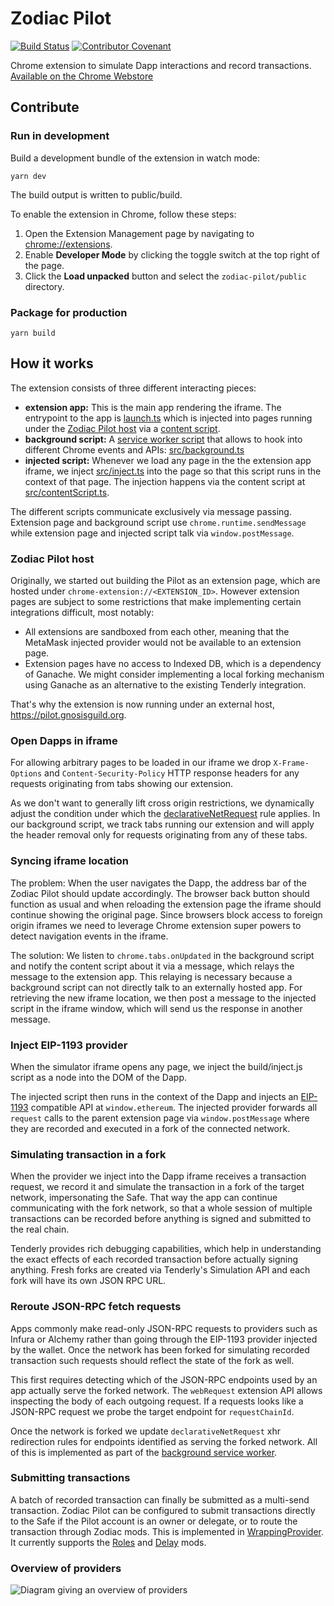 # Zodiac Pilot

[![Build Status](https://github.com/gnosis/zodiac-pilot/actions/workflows/ci.yml/badge.svg)](https://github.com/gnosis/zodiac-pilot/actions/workflows/ci.yml)
[![Contributor Covenant](https://img.shields.io/badge/Contributor%20Covenant-2.1-4baaaa.svg)](https://github.com/gnosis/CODE_OF_CONDUCT)

Chrome extension to simulate Dapp interactions and record transactions. [Available on the Chrome Webstore](https://chrome.google.com/webstore/detail/zodiac-pilot/jklckajipokenkbbodifahogmidkekcb?hl=en&authuser=0)

## Contribute

### Run in development

Build a development bundle of the extension in watch mode:

```
yarn dev
```

The build output is written to public/build.

To enable the extension in Chrome, follow these steps:

1. Open the Extension Management page by navigating to [chrome://extensions](chrome://extensions).
2. Enable **Developer Mode** by clicking the toggle switch at the top right of the page.
3. Click the **Load unpacked** button and select the `zodiac-pilot/public` directory.

### Package for production

```
yarn build
```

## How it works

The extension consists of three different interacting pieces:

- **extension app:** This is the main app rendering the iframe. The entrypoint to the app is [launch.ts](extension/src/launch.ts) which is injected into pages running under the [Zodiac Pilot host](#zodiac-pilot-host) via a [content script](https://developer.chrome.com/docs/extensions/mv3/content_scripts/).
- **background script:** A [service worker script](https://developer.chrome.com/docs/extensions/mv3/intro/mv3-overview/#service-workers) that allows to hook into different Chrome events and APIs: [src/background.ts](extension/src/background.ts)
- **injected script:** Whenever we load any page in the the extension app iframe, we inject [src/inject.ts](extension/src/injection.ts) into the page so that this script runs in the context of that page. The injection happens via the content script at [src/contentScript.ts](extension/src/contentScript.ts).

The different scripts communicate exclusively via message passing. Extension page and background script use `chrome.runtime.sendMessage` while extension page and injected script talk via `window.postMessage`.

### Zodiac Pilot host

Originally, we started out building the Pilot as an extension page, which are hosted under `chrome-extension://<EXTENSION_ID>`. However extension pages are subject to some restrictions that make implementing certain integrations difficult, most notably:

- All extensions are sandboxed from each other, meaning that the MetaMask injected provider would not be available to an extension page.
- Extension pages have no access to Indexed DB, which is a dependency of Ganache. We might consider implementing a local forking mechanism using Ganache as an alternative to the existing Tenderly integration.

That's why the extension is now running under an external host, https://pilot.gnosisguild.org.

### Open Dapps in iframe

For allowing arbitrary pages to be loaded in our iframe we drop `X-Frame-Options` and `Content-Security-Policy` HTTP response headers for any requests originating from tabs showing our extension.

As we don't want to generally lift cross origin restrictions, we dynamically adjust the condition under which the [declarativeNetRequest](https://developer.chrome.com/docs/extensions/reference/declarativeNetRequest/) rule applies.
In our background script, we track tabs running our extension and will apply the header removal only for requests originating from any of these tabs.

### Syncing iframe location

The problem: When the user navigates the Dapp, the address bar of the Zodiac Pilot should update accordingly.
The browser back button should function as usual and when reloading the extension page the iframe should continue showing the original page.
Since browsers block access to foreign origin iframes we need to leverage Chrome extension super powers to detect navigation events in the iframe.

The solution: We listen to `chrome.tabs.onUpdated` in the background script and notify the content script about it via a message, which relays the message to the extension app.
This relaying is necessary because a background script can not directly talk to an externally hosted app.
For retrieving the new iframe location, we then post a message to the injected script in the iframe window, which will send us the response in another message.

### Inject EIP-1193 provider

When the simulator iframe opens any page, we inject the build/inject.js script as a node into the DOM of the Dapp.

The injected script then runs in the context of the Dapp and injects an [EIP-1193](https://eips.ethereum.org/EIPS/eip-1193) compatible API at `window.ethereum`.
The injected provider forwards all `request` calls to the parent extension page via `window.postMessage` where they are recorded and executed in a fork of the connected network.

### Simulating transaction in a fork

When the provider we inject into the Dapp iframe receives a transaction request, we record it and simulate the transaction in a fork of the target network, impersonating the Safe.
That way the app can continue communicating with the fork network, so that a whole session of multiple transactions can be recorded before anything is signed and submitted to the real chain.

Tenderly provides rich debugging capabilities, which help in understanding the exact effects of each recorded transaction before actually signing anything.
Fresh forks are created via Tenderly's Simulation API and each fork will have its own JSON RPC URL.

### Reroute JSON-RPC fetch requests

Apps commonly make read-only JSON-RPC requests to providers such as Infura or Alchemy rather than going through the EIP-1193 provider injected by the wallet.
Once the network has been forked for simulating recorded transaction such requests should reflect the state of the fork as well.

This first requires detecting which of the JSON-RPC endpoints used by an app actually serve the forked network.
The `webRequest` extension API allows inspecting the body of each outgoing request.
If a requests looks like a JSON-RPC request we probe the target endpoint for `requestChainId`.

Once the network is forked we update `declarativeNetRequest` xhr redirection rules for endpoints identified as serving the forked network.
All of this is implemented as part of the [background service worker](src/background.ts).

### Submitting transactions

A batch of recorded transaction can finally be submitted as a multi-send transaction.
Zodiac Pilot can be configured to submit transactions directly to the Safe if the Pilot account is an owner or delegate, or to route the transaction through Zodiac mods.
This is implemented in [WrappingProvider](src/providers/WrappingProvider.ts).
It currently supports the [Roles](https://github.com/gnosis/zodiac-modifier-roles) and [Delay](https://github.com/gnosis/zodiac-modifier-delay) mods.

### Overview of providers

![Diagram giving an overview of providers](./docs/providers-diagram.png)
